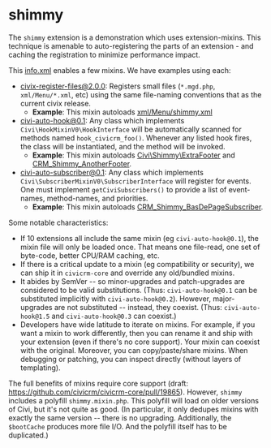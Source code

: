 # shimmy

The `shimmy` extension is a demonstration which uses extension-mixins.  This technique is amenable to auto-registering
the parts of an extension - and caching the registration to minimize performance impact.

This [info.xml](info.xml) enables a few mixins. We have examples using each:

* [civix-register-files@2.0.0](mixin/civix-register-files@2.0.0.mixin.php): Registers small files (`*.mgd.php`,
  `xml/Menu/*.xml`, etc) using the same file-naming conventions that as the current civix release.
    * __Example__: This mixin autoloads [xml/Menu/shimmy.xml](xml/Menu/shimmy.xml)
* [civi-auto-hook@0.1](mixin/civi-auto-hook@0.1.mixin.php): Any class which implements `Civi\HookMixinV0\HookInterface`
  will be automatically scanned for methods named `hook_civicrm_foo()`. Whenever any listed hook fires, the class will be
  instantiated, and the method will be invoked.
    * __Example__: This mixin autoloads [Civi\Shimmy\ExtraFooter](Civi/Shimmy/ExtraFooter.php) and [CRM_Shimmy_AnotherFooter](CRM/Shimmy/AnotherFooter.php).
* [civi-auto-subscriber@0.1](mixin/civi-auto-subscriber@0.1.mixin.php): Any class which implements 
  `Civi\SubscriberMixinV0\SubscriberInterface` will register for events. One must implement `getCiviSubscribers()`
  to provide a list of event-names, method-names, and priorities.
    * __Example__: This mixin autoloads [CRM_Shimmy_BasDePageSubscriber](CRM/Shimmy/BasDePageSubscriber.php).

Some notable characteristics:

* If 10 extensions all include the same mixin (eg `civi-auto-hook@0.1`), the mixin file will only be loaded once.
  That means one file-read, one set of byte-code, better CPU/RAM caching, etc.
* If there is a critical update to a mixin (eg compatibility or security), we can ship it in `civicrm-core`
  and override any old/bundled mixins.
* It abides by SemVer -- so minor-upgrades and patch-upgrades are considered to be valid substitutions.
  (Thus: `civi-auto-hook@0.1` can be substituted implicitly with `civi-auto-hook@0.2`). However, major-upgrades
  are not substituted -- instead, they coexist. (Thus: `civi-auto-hook@1.5` and `civi-auto-hook@0.3` can coexist.)
* Developers have wide latitude to iterate on mixins. For example, if you want a mixin to work differently, then you
  can rename it and ship with your extension (even if there's no core support). Your mixin can coexist with the original. Moreover, you can copy/paste/share mixins. When debugging or patching, you can inspect directly (without layers of templating).

The full benefits of mixins require core support (draft: https://github.com/civicrm/civicrm-core/pull/19865).
However, `shimmy` includes a polyfill `shimmy.mixin.php`. This polyfill will load on older versions of
Civi, but it's not quite as good. (In particular, it only dedupes mixins with exactly the same version -- there
is no upgrading. Additionally, the `$bootCache` produces more file I/O. And the polyfill itself has to be
duplicated.)
